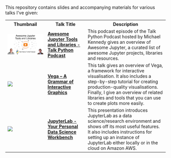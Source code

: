 This repository contains slides and accompanying materials for various talks I've given:

<table>
  <tbody>
    <tr>
      <th>Thumbnail</th>
      <th>Talk Title</th>
      <th>Description</th>
    </tr>
    <tr>
      <td width="25%"><a href="2022-12 - Awesome Jupyter - Talk Python Podcast"><img src="2022-12 - Awesome Jupyter - Talk Python Podcast/banner.png"></a></td>
      <td width="25%"><a href="2022-12 - Awesome Jupyter - Talk Python Podcast"><b>Awesome Jupyter Tools and Libraries - Talk Python Podcast</b></a></td>
      <td width="50%">This podcast episode of the Talk Python Podcast hosted by Michael Kennedy gives an overview of Awesome Jupyter, a curated list of awesome Jupyter projects, libraries and resources. </td>
    </tr>
    <tr>
      <td width="25%"><a href="2018-07%20-%20Vega%20-%20Full%20Stack%20Quants"><img src="2018-07 - Vega - Full Stack Quants/banner.jpg"></a></td>
      <td width="25%"><a href="2018-07%20-%20Vega%20-%20Full%20Stack%20Quants"><b>Vega – A Grammar of Interactive Graphics</b></a></td>
      <td width="50%">This talk gives an overview of Vega, a framework for interactive visualisation. It also includes a step-by-step tutorial for creating production-quality visualisations. Finally, I give an overview of related libraries and tools that you can use to create plots more easily.</td>
    </tr>
    <tr>
      <td width="25%"><a href="2018-03%20-%20JupyterLab%20-%20Full%20Stack%20Quants"><img src="2018-03 - JupyterLab - Full Stack Quants/banner.jpg"></a></td>
      <td width="25%"><a href="2018-03%20-%20JupyterLab%20-%20Full%20Stack%20Quants"><b>JupyterLab - Your Personal Data Science Workbench</b></a></td>
      <td width="70%">This presentation introduces JupyterLab as a data science/research environment and shows off its most useful features. It also includes instructions for setting up an instance of JupyterLab either locally or in the cloud on Amazon AWS.</td>
    </tr>
  </tbody>
</table>
